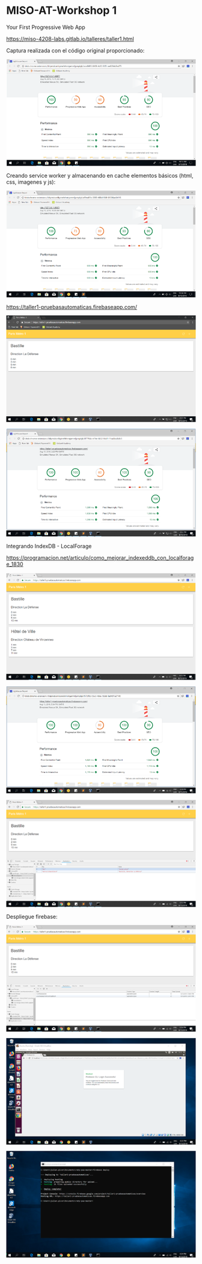 # MISO-AT-Workshop 1

Your First Progressive Web App
 
https://miso-4208-labs.gitlab.io/talleres/taller1.html

Captura realizada con el código original proporcionado:

![Alt text](screenshots/1.png)

Creando service worker y almacenando en cache elementos básicos (html, css, imagenes y js):

![Alt text](screenshots/2.png)

https://taller1-pruebasautomaticas.firebaseapp.com/

![Alt text](screenshots/3.png)

![Alt text](screenshots/4.png)

Integrando IndexDB - LocalForage

https://programacion.net/articulo/como_mejorar_indexeddb_con_localforage_1830


![Alt text](screenshots/5.png)

![Alt text](screenshots/6.png)

![Alt text](screenshots/7.png)

Despliegue firebase:

![Alt text](screenshots/8.png)

![Alt text](screenshots/9.png)

![Alt text](screenshots/10.png)
